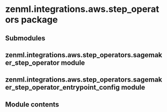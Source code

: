 # zenml.integrations.aws.step_operators package

## Submodules

## zenml.integrations.aws.step_operators.sagemaker_step_operator module

## zenml.integrations.aws.step_operators.sagemaker_step_operator_entrypoint_config module

## Module contents

